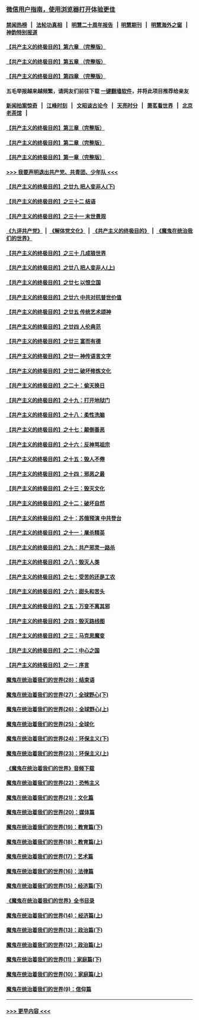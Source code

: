 ### [微信用户指南，使用浏览器打开体验更佳](https://github.com/gfw-breaker/banned-news1/blob/master/indexes/wechat-guide.md?t=0)
#### [禁闻热榜](热点新闻.md?t=0)  &nbsp;&nbsp;|&nbsp;&nbsp; [法轮功真相](https://github.com/gfw-breaker/truth/blob/master/README.md?t=0) &nbsp;&nbsp;|&nbsp;&nbsp; [明慧二十周年报告](https://github.com/gfw-breaker/mh-reports/blob/master/README.md?t=0) &nbsp;&nbsp;|&nbsp;&nbsp;[明慧期刊](https://github.com/gfw-breaker/mh-qikan) &nbsp;&nbsp;|&nbsp;&nbsp; [明慧海外之窗](https://github.com/gfw-breaker/mh-news/blob/master/README.md?t=0) &nbsp;&nbsp;|&nbsp;&nbsp; [神韵特别报道](https://github.com/gfw-breaker/mh-news/blob/master/shenyun.md?t=0)
#### [【共产主义的终极目的】第六章 （完整版）](../pages/nsc422/n11428913.md?t=02031255) 
#### [【共产主义的终极目的】第五章 （完整版）](../pages/nsc422/n11428912.md?t=02031255) 
#### [【共产主义的终极目的】第四章 （完整版）](../pages/nsc422/n11428907.md?t=02031255) 
#### 五毛举报越来越频繁，请网友们前往下载 [一键翻墙软件](https://github.com/gfw-breaker/ssr-accounts)，并将此项目推荐给亲友
#### [新闻拍案惊奇](https://github.com/gfw-breaker/banned-news1/blob/master/pages/link4.md) &nbsp;&nbsp;|&nbsp;&nbsp; [江峰时刻](https://github.com/gfw-breaker/banned-news1/blob/master/pages/link4.md) &nbsp;&nbsp;|&nbsp;&nbsp; [文昭谈古论今](https://github.com/gfw-breaker/banned-news1/blob/master/pages/link4.md) &nbsp;&nbsp;|&nbsp;&nbsp; [天亮时分](https://github.com/gfw-breaker/banned-news1/blob/master/pages/link4.md) &nbsp;&nbsp;|&nbsp;&nbsp; [萧茗看世界](https://github.com/gfw-breaker/banned-news1/blob/master/pages/link4.md) &nbsp;&nbsp;|&nbsp;&nbsp; [北京老茶馆](https://github.com/gfw-breaker/banned-news1/blob/master/pages/link4.md) &nbsp;&nbsp;|&nbsp;&nbsp; 
#### [【共产主义的终极目的】第三章（完整版）](../pages/nsc422/n11428848.md?t=02031255) 
#### [【共产主义的终极目的】第二章（完整版）](../pages/nsc422/n11428831.md?t=02031255) 
#### [【共产主义的终极目的】第一章（完整版）](../pages/nsc422/n11417651.md?t=02031255) 
#### [>>> 我要声明退出共产党、共青团、少年队 <<<](https://github.com/begood0513/goodnews/blob/master/quit/letter.md) 
#### [【共产主义的终极目的】之廿九 把人变非人(下)](../pages/nsc422/n11344140.md?t=02031255) 
#### [【共产主义的终极目的】之三十二 结语](../pages/nsc422/n11360535.md?t=02031255) 
#### [【共产主义的终极目的】之三十一 末世景观](../pages/nsc422/n11351129.md?t=02031255) 
#### [《九评共产党》](https://github.com/begood0513/9ping.md/blob/master/README.md) &nbsp;|&nbsp; [《解体党文化》](../../../../jtdwh.md/blob/master/README.md)  &nbsp;|&nbsp; [《共产主义的终极目的》](../../../../gczydzjmd.md/blob/master/README.md) &nbsp;|&nbsp; [《魔鬼在统治我们的世界》](../../../../mgztzwmdsj.md/blob/master/README.md) 
#### [【共产主义的终极目的】之三十 几成狼世界](../pages/nsc422/n11348280.md?t=02031255) 
#### [【共产主义的终极目的】之廿八 把人变非人(上)](../pages/nsc422/n11340492.md?t=02031255) 
#### [【共产主义的终极目的】之廿七 以恨立国](../pages/nsc422/n11336944.md?t=02031255) 
#### [【共产主义的终极目的】之廿六 中共对抗普世价值](../pages/nsc422/n11324785.md?t=02031255) 
#### [【共产主义的终极目的】之廿五 传统艺术颂神](../pages/nsc422/n11296396.md?t=02031255) 
#### [【共产主义的终极目的】之廿四 人伦典范](../pages/nsc422/n11296397.md?t=02031255) 
#### [【共产主义的终极目的】之廿三 富而有德](../pages/nsc422/n11283598.md?t=02031255) 
#### [【共产主义的终极目的】之廿一 神传语言文字](../pages/nsc422/n11263265.md?t=02031255) 
#### [【共产主义的终极目的】之廿二 破坏修炼文化](../pages/nsc422/n11245728.md?t=02031255) 
#### [【共产主义的终极目的】之二十：偷天换日](../pages/nsc422/n11238846.md?t=02031255) 
#### [【共产主义的终极目的】之十九：打开地狱门](../pages/nsc422/n11206376.md?t=02031255) 
#### [【共产主义的终极目的】之十八：柔性洗脑](../pages/nsc422/n11199994.md?t=02031255) 
#### [【共产主义的终极目的】之十七：颠倒善恶](../pages/nsc422/n11179782.md?t=02031255) 
#### [【共产主义的终极目的】之十六：反神骂祖宗](../pages/nsc422/n11166798.md?t=02031255) 
#### [【共产主义的终极目的】之十五：毁人不倦](../pages/nsc422/n11166792.md?t=02031255) 
#### [【共产主义的终极目的】之十四：邪恶之最](../pages/nsc422/n11150249.md?t=02031255) 
#### [【共产主义的终极目的】之十三：毁灭文化](../pages/nsc422/n11135227.md?t=02031255) 
#### [【共产主义的终极目的】之十二：破坏自然](../pages/nsc422/n11135214.md?t=02031255) 
#### [【共产主义的终极目的】之十：苏俄预演 中共登台](../pages/nsc422/n11118424.md?t=02031255) 
#### [【共产主义的终极目的】之十一：屠杀精英](../pages/nsc422/n11118442.md?t=02031255) 
#### [【共产主义的终极目的】之九：共产邪灵一路杀](../pages/nsc422/n11114139.md?t=02031255) 
#### [【共产主义的终极目的】之八：毁灭人类](../pages/nsc422/n11108503.md?t=02031255) 
#### [【共产主义的终极目的】之七：受苦的还是工农](../pages/nsc422/n11101809.md?t=02031255) 
#### [【共产主义的终极目的】之六：甜头和苦头](../pages/nsc422/n11096971.md?t=02031255) 
#### [【共产主义的终极目的】之五：万变不离其邪](../pages/nsc422/n11091285.md?t=02031255) 
#### [【共产主义的终极目的】之四：毁灭路线图](../pages/nsc422/n11086284.md?t=02031255) 
#### [【共产主义的终极目的】之三：马克思魔变](../pages/nsc422/n11061941.md?t=02031255) 
#### [【共产主义的终极目的】之二：中心之国](../pages/nsc422/n11047728.md?t=02031255) 
#### [【共产主义的终极目的】之一：序言](../pages/nsc422/n11086077.md?t=02031255) 
#### [魔鬼在统治着我们的世界(28)：结束语](../pages/nsc422/n10936246.md?t=02031255) 
#### [魔鬼在统治着我们的世界(27)：全球野心(下)](../pages/nsc422/n10928319.md?t=02031255) 
#### [魔鬼在统治着我们的世界(26)：全球野心(上)](../pages/nsc422/n10900318.md?t=02031255) 
#### [魔鬼在统治着我们的世界(25)：全球化](../pages/nsc422/n10788205.md?t=02031255) 
#### [魔鬼在统治着我们的世界(24)：环保主义(下)](../pages/nsc422/n10695307.md?t=02031255) 
#### [魔鬼在统治着我们的世界(23)：环保主义(上)](../pages/nsc422/n10688613.md?t=02031255) 
#### [《魔鬼在统治着我们的世界》音频下载](../pages/nsc422/n10635553.md?t=02031255) 
#### [魔鬼在统治着我们的世界(22)：恐怖主义](../pages/nsc422/n10614727.md?t=02031255) 
#### [魔鬼在统治着我们的世界(21)：文化篇](../pages/nsc422/n10597706.md?t=02031255) 
#### [魔鬼在统治着我们的世界(20)：媒体篇](../pages/nsc422/n10586579.md?t=02031255) 
#### [魔鬼在统治着我们的世界(19)：教育篇(下)](../pages/nsc422/n10564808.md?t=02031255) 
#### [魔鬼在统治着我们的世界(18)：教育篇(上)](../pages/nsc422/n10526970.md?t=02031255) 
#### [魔鬼在统治着我们的世界(17)：艺术篇](../pages/nsc422/n10499093.md?t=02031255) 
#### [魔鬼在统治着我们的世界(16)：法律篇](../pages/nsc422/n10485969.md?t=02031255) 
#### [魔鬼在统治着我们的世界(15)：经济篇(下)](../pages/nsc422/n10469975.md?t=02031255) 
#### [《魔鬼在统治着我们的世界》全书目录](../pages/nsc422/n10464261.md?t=02031255) 
#### [魔鬼在统治着我们的世界(14)：经济篇(上)](../pages/nsc422/n10457370.md?t=02031255) 
#### [魔鬼在统治着我们的世界(13)：政治篇(下)](../pages/nsc422/n10448270.md?t=02031255) 
#### [魔鬼在统治着我们的世界(12)：政治篇(上)](../pages/nsc422/n10444576.md?t=02031255) 
#### [魔鬼在统治着我们的世界(11)：家庭篇(下)](../pages/nsc422/n10440961.md?t=02031255) 
#### [魔鬼在统治着我们的世界(10)：家庭篇(上)](../pages/nsc422/n10435448.md?t=02031255) 
#### [魔鬼在统治着我们的世界(9)：信仰篇](../pages/nsc422/n10432159.md?t=02031255) 

----
#### [ >>> 更早内容 <<< ](../indexes/nsc422-earlier.md)
